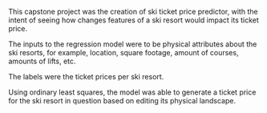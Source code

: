 This capstone project was the creation of ski ticket price predictor, with the intent of seeing how changes features of a ski resort would impact its ticket price.

The inputs to the regression model were to be physical attributes about the ski resorts, for example, location, square footage, amount of courses, amounts of lifts, etc.

The labels were the ticket prices per ski resort.

Using ordinary least squares, the model was able to generate a ticket price for the ski resort in question based on editing its physical landscape.


